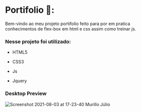 # Portifolio 🥇:


Bem-vindo ao meu projeto portifolio feito para por em pratica conhecimentos de flex-box em html e css assim como treinar js.



### Nesse projeto foi utilizado: 

- HTML5

- CSS3

- Js

- Jquery


### Desktop Preview

![Screenshot 2021-08-03 at 17-23-40 Murillo Júlio](https://user-images.githubusercontent.com/55301440/128081595-49c51c45-367f-4d9b-b9a0-9ffb74de0bb8.png)

